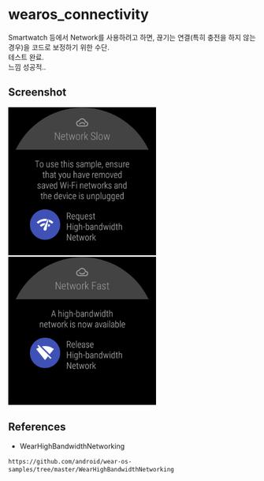 # wearos_connectivity
Smartwatch 등에서 Network를 사용하려고 하면, 끊기는 연결(특히 충전을 하지 않는 경우)을 코드로 보정하기 위한 수단. <br/>
테스트 완료. <br/>
느낌 성공적..
## Screenshot
<img src='screenshots/screen1.png' width=300px/> 
<img src='screenshots/screen3.png' width=300px/>

## References
* WearHighBandwidthNetworking
```
https://github.com/android/wear-os-samples/tree/master/WearHighBandwidthNetworking
```
